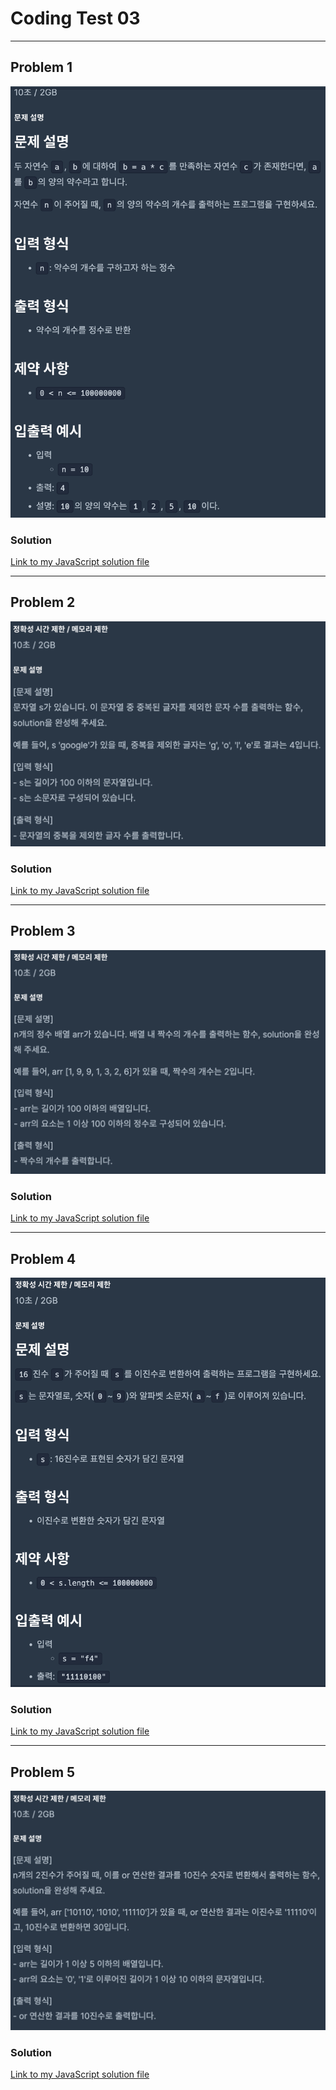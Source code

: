 # Coding Test 03

<hr>

## Problem 1

![](./img/1.png 'Problem 1')

### Solution

[Link to my JavaScript solution file](./T03P1.js)

<hr>

## Problem 2

![](./img/2.png 'Problem 2')

### Solution

[Link to my JavaScript solution file](./T03P2.js)

<hr>

## Problem 3

![](./img/3.png 'Problem 3')

### Solution

[Link to my JavaScript solution file](./T03P3.js)

<hr>

## Problem 4

![](./img/4.png 'Problem 4')

### Solution

[Link to my JavaScript solution file](./T03P4.js)

<hr>

## Problem 5

![](./img/5.png 'Problem 5')

### Solution

[Link to my JavaScript solution file](./T03P5.js)
